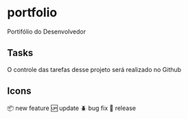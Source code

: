 # portfolio
 Portifólio do Desenvolvedor

## Tasks

O controle das tarefas desse projeto será realizado no Github

## Icons

:package: new feature
:up: update
:beetle: bug fix
:checkered_flag: release
